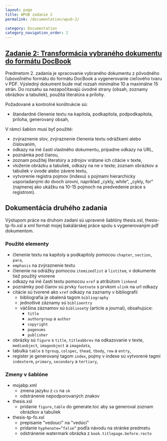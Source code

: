 ```yaml
---
layout: page
title: WPUB zadanie 2
permalink: /documentation/wpub-2/

category: Documentation
category_navigation_order: 2
---
```

## [Zadanie 2: Transformácia vybraného dokumentu do formátu DocBook](https://wiki.fiit.stuba.sk/study/bc/info/wp/2017-18/zadanie2/) ##
Predmetom 2. zadania je spracovanie vybraného dokumentu z pôvodného ľubovoľného formátu do formátu DocBook a vygenerovanie cieľového tvaru v PDF. Výsledný dokument bude mať rozsah minimálne 10 a maximálne 15 strán. Do rozsahu sa nezapočítavajú úvodné strany (obsah, zoznamy obrázkov a tabuliek), použitá literatúra a prílohy.

Požadované a kontrolné konštrukcie sú:

* štandardné členenie textu na kapitola, podkapitola, podpodkapitola, príloha, generovaný obsah,

V rámci šablon musí byť použité:
* zvýraznenie slov, zvýraznenie členenia textu odrážkami alebo číslovaním,
* odkazy na iné časti vlastného dokumentu, prípadne odkazy na URL,
* poznámka pod čiarou,
* zoznam použitej literatúry a zdrojov vrátane ich citácie v texte,
* vloženie obrázku a tabuliek, odkazy na ne v texte; zoznam obrázkov a tabuliek v úvode alebo závere textu,
* vytvorenie registra pojmov (indexu) s pojmami hierarchicky usporiadanými do dvoch úrovni, napríklad „cykly, while“, „cykly, for“ (najmenej ako ukážku na 10-15 pojmoch na predvedenie práce s registrom).

## Dokumentácia druhého zadania ##
Výstupom práce na druhom zadaní sú upravené šablóny thesis.xsl, thesis-tp-fo.xsl a xml formát mojej bakálárskej práce spolu s vygenerovaným pdf dokumentom.

### Použité elementy ###
* členenie textu na kapitoly a podkapitoly pomocou ```chapter```, ```section```, ```para```,
* ```emphasis``` na zvýraznenie textu
* členenie na odrážky pomocou ```itemizedlist``` a ```listitem```, v dokumente tiež použitý vnorene
* odkazy na iné časti textu pomocou ```xref``` a atribútom ```linkend```
* poznámky pod čiarov sú prvky ```footnote``` s prvkom ```ulink``` na url odkazy
* citácie sú tvorené ako ```xref``` odkazy na zaznamy v bibliografií
	* bibliografia je obalená tagom ```bibliography```
	* jednotlivé záznamy sú ```biblioentry```
	* väčšina záznamov sú ```biblioset```y (article a journal), obsahujúce:
		* ```title```
		* ```authorgroup``` a ```author```
		* ```copyright```
		* ```pagenums```
		* ```publisher```
* obrázky sú ```figure``` s ```title```, ```titleabbrev``` na odkazovanie v texte, ```mediaobject```, ```imageobject``` a ```imagedata```,
* tabulka ```table``` s ```tgroup```, ```colspec```, ```thead```, ```tbody```, ```row``` a ```entry```,
* register je generovaný tagom ```index```, pojmy v indexe sú vytvorené tagmi ```indexterm```, ```primary```, ```secondary``` a ```tertiary```,

### Zmeny v šablóne	###
* mojabp.xml
	* zmena jazyku z ```cs``` na ```sk```
	* odstránenie nepodporovaných znakov
* thesis.xsl
	* pridanie ```figure,table``` do generate.toc aby sa generoval zoznam obrázkov a tabuliek
* thesis-tp-fo.xsl
	* prepísanie "vedoucí" na "vedúci"
	* pridanie ```hyphenate=”false”``` podľa návodu na stránke predmetu
	* odstránenie watermark obrázka z ```book.titlepage.before.recto```
